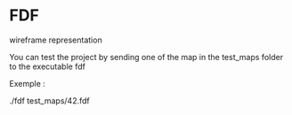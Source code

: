 # FDF

wireframe representation

You can test the project by sending one of the map in the test_maps folder to the executable fdf


Exemple : 

./fdf test_maps/42.fdf
